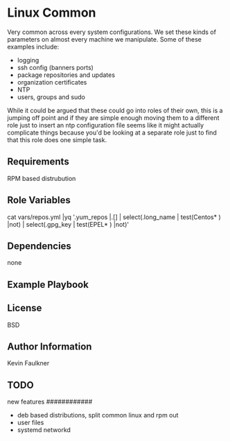 Linux Common
============

Very common across every system configurations. We set these kinds of parameters on almost every machine we manipulate. Some of these examples include:
- logging
- ssh config (banners ports)
- package repositories and updates
- organization certificates
- NTP
- users, groups and sudo 

While it could be argued that these could go into roles of their own, this is a jumping off point and if they are simple enough moving them to a different role just to insert an ntp configuration file seems like it might actually complicate things because you'd be looking at a separate role just to find that this role does one simple task. 

Requirements
------------
RPM based distrubution

Role Variables
--------------
cat vars/repos.yml  |yq '.yum_repos |.[] | select(.long_name | test(Centos* )  |not) | select(.gpg_key | test(EPEL* )  |not)' 


Dependencies
------------
none

Example Playbook
----------------


License
-------

BSD

Author Information
------------------
Kevin Faulkner

TODO
----

new features
############
- deb based distributions, split common linux and rpm out
- user files
- systemd networkd

